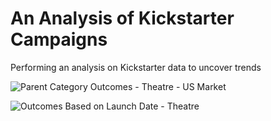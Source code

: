 # An Analysis of Kickstarter Campaigns
Performing an analysis on Kickstarter data to uncover trends

![Parent Category Outcomes - Theatre - US Market](https://user-images.githubusercontent.com/92001105/138616088-243e733f-3695-443a-80fa-70f48514573d.png)

![Outcomes Based on Launch Date - Theatre](https://user-images.githubusercontent.com/92001105/138616092-59d2e844-b73f-4f41-a2d0-4deccc6367bd.png)
